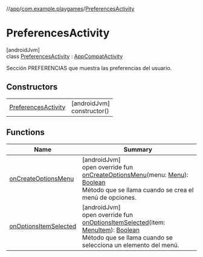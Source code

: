 //[app](../../../index.md)/[com.example.playgames](../index.md)/[PreferencesActivity](index.md)

# PreferencesActivity

[androidJvm]\
class [PreferencesActivity](index.md) : [AppCompatActivity](https://developer.android.com/reference/kotlin/androidx/appcompat/app/AppCompatActivity.html)

Sección PREFERENCIAS que muestra las preferencias del usuario.

## Constructors

| | |
|---|---|
| [PreferencesActivity](-preferences-activity.md) | [androidJvm]<br>constructor() |

## Functions

| Name | Summary |
|---|---|
| [onCreateOptionsMenu](on-create-options-menu.md) | [androidJvm]<br>open override fun [onCreateOptionsMenu](on-create-options-menu.md)(menu: [Menu](https://developer.android.com/reference/kotlin/android/view/Menu.html)): [Boolean](https://kotlinlang.org/api/latest/jvm/stdlib/kotlin/-boolean/index.html)<br>Método que se llama cuando se crea el menú de opciones. |
| [onOptionsItemSelected](on-options-item-selected.md) | [androidJvm]<br>open override fun [onOptionsItemSelected](on-options-item-selected.md)(item: [MenuItem](https://developer.android.com/reference/kotlin/android/view/MenuItem.html)): [Boolean](https://kotlinlang.org/api/latest/jvm/stdlib/kotlin/-boolean/index.html)<br>Método que se llama cuando se selecciona un elemento del menú. |
